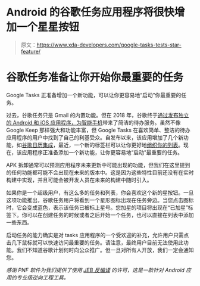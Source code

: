 # Android 的谷歌任务应用程序将很快增加一个星星按钮

> 原文：<https://www.xda-developers.com/google-tasks-tests-star-feature/>

# 谷歌任务准备让你开始你最重要的任务

Google Tasks 正准备增加一个新功能，可以让你更容易地“启动”你最重要的任务。

过去，谷歌任务只是 Gmail 的内置功能。但在 2018 年，谷歌终于[通过发布独立的 Android 和 iOS 应用程序，为智能手机](https://www.xda-developers.com/google-tasks-app-android/)带来了简洁的待办服务。虽然不像 Google Keep 那样强大和功能丰富，但 Google Tasks 在喜欢简单、整洁的待办应用程序的用户中找到了自己的利基受众。自发布以来，该应用增加了几个新功能，如[谷歌日历集成](https://www.xda-developers.com/google-calendar-integration-tasks-more-widely-available/)，最近，一个新的标签栏可以让你更好地[组织你的列表](https://www.xda-developers.com/google-tasks-now-organizes-your-lists-into-tabs/)。现在，该应用程序正准备添加一个新功能，让你更容易地“启动”最重要的任务。

APK 拆卸通常可以预测应用程序未来更新中可能出现的功能，但我们在这里提到的任何功能都可能不会出现在未来的版本中。这是因为这些特性目前还没有在实时构建中实现，并且可能会被开发人员在未来的构建中随时引入。

如果你是一个超级用户，有这么多的任务和列表，你会喜欢这个新的星按钮。一旦这项功能推出，谷歌任务用户将看到一个星形图标出现在任务旁边。当您点击图标时，它会变成蓝色，表示该任务已被标上星号。您加星的项目将出现在“已加星”标签下。你可以在创建任务的时候或者之后开始一个任务，也可以直接在列表中添加一些东西。

启动任务的能力确实是对 tasks 应用程序的一个受欢迎的补充，允许用户只需点击几下鼠标就可以快速访问最重要的任务。请注意，最终用户目前无法使用此功能。我们不知道谷歌计划何时向公众推广。但一旦对所有人开放，我们一定会通知您。

*感谢 PNF 软件为我们提供了使用* *[JEB 反编译](https://www.pnfsoftware.com/?aid=xdadev)* *的许可，这是一款针对 Android 应用的专业级逆向工程工具。*